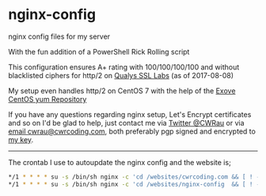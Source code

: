 # nginx-config

nginx config files for my server

With the fun addition of a PowerShell Rick Rolling script

This configuration ensures A+ rating with 100/100/100/100 and without blacklisted ciphers for http/2 on [Qualys SSL Labs](https://www.ssllabs.com/ssltest/analyze.html?d=cwrcoding.com) (as of 2017-08-08)

My setup even handles http/2 on CentOS 7 with the help of the [Exove CentOS yum Repository](https://packages.exove.com/)

If you have any questions regarding nginx setup, Let's Encrypt certificates and so on I'd be glad to help, just contact me via [Twitter @CWRau](https://twitter.com/CWRau) or via [email cwrau@cwrcoding.com](mailto:cwrau@cwrcoding.com), both preferably pgp signed and encrypted to [my key](https://keybase.io/cwrau).
___

The crontab I use to autoupdate the nginx config and the website is;

```bash
*/1 * * * * su -s /bin/sh nginx -c 'cd /websites/cwrcoding.com && [ ! -f pause ] && /usr/bin/git fetch --all && /usr/bin/git checkout master && /usr/bin/git reset --hard origin/master'
*/1 * * * * su -s /bin/sh nginx -c 'cd /websites/nginx-config  && [ ! -f pause ] && /usr/bin/git fetch --all && /usr/bin/git checkout master && /usr/bin/git reset --hard origin/master && /usr/sbin/nginx -s reload'
```
